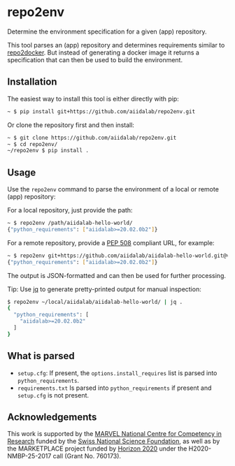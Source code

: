 # repo2env

Determine the environment specification for a given (app) repository.

This tool parses an (app) repository and determines requirements similar to [repo2docker](https://github.com/jupyterhub/repo2docker).
But instead of generating a docker image it returns a specification that can then be used to build the environment.

## Installation

The easiest way to install this tool is either directly with pip:
```bash
~ $ pip install git+https://github.com/aiidalab/repo2env.git
```

Or clone the repository first and then install:
```bash
~ $ git clone https://github.com/aiidalab/repo2env.git
~ $ cd repo2env/
~/repo2env $ pip install .
```

## Usage

Use the `repo2env` command to parse the environment of a local or remote (app) repository:

For a local repository, just provide the path:
```bash
~ $ repo2env /path/aiidalab-hello-world/
{"python_requirements": ["aiidalab>=20.02.0b2"]}
```

For a remote repository, provide a [PEP 508](https://www.python.org/dev/peps/pep-0508/) compliant URL, for example:
```bash
~ $ repo2env git+https://github.com/aiidalab/aiidalab-hello-world.git@v1.0.0
{"python_requirements": ["aiidalab>=20.02.0b2"]}
```

The output is JSON-formatted and can then be used for further processing.

Tip: Use [jq](https://stedolan.github.io/jq/) to generate pretty-printed output for manual inspection:
```bash
$ repo2env ~/local/aiidalab/aiidalab-hello-world/ | jq .
{
  "python_requirements": [
    "aiidalab>=20.02.0b2"
  ]
}
```

## What is parsed

 - `setup.cfg`: If present, the `options.install_requires` list is parsed into `python_requirements`.
 - `requirements.txt` Is parsed into `python_requirements` if present and `setup.cfg` is not present.

## Acknowledgements

This work is supported by the [MARVEL National Centre for Competency in Research](<http://nccr-marvel.ch>) funded by the [Swiss National Science Foundation](<http://www.snf.ch/en>),
as well as by
the MARKETPLACE project funded by [Horizon 2020](https://ec.europa.eu/programmes/horizon2020/) under the H2020-NMBP-25-2017 call (Grant No. 760173).
